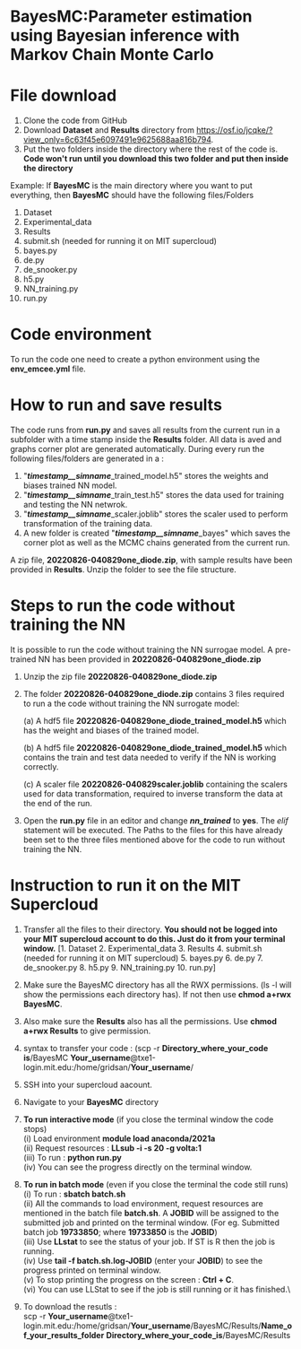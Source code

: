 # BayesMC:Parameter estimation using Bayesian inference with Markov Chain Monte Carlo


# File download 
1. Clone the code from GitHub
2. Download **Dataset** and **Results** directory from https://osf.io/jcqke/?view_only=6c63f45e6097491e9625688aa816b794.
3. Put the two folders inside the directory where the rest of the code is. **Code won't run until you download this two folder and put then inside the directory**

Example: 
If **BayesMC** is the main directory where you want to put everything, then **BayesMC** should have the following files/Folders
1. Dataset
2. Experimental_data
3. Results
4. submit.sh (needed for running it on MIT supercloud)
5. bayes.py
6. de.py
7. de_snooker.py
8. h5.py
9. NN_training.py
10. run.py

# Code environment
To run the code one need to create a python environment using the **env_emcee.yml** file.


# How to run and save results
The code runs from **run.py** and saves all results from the current run in a subfolder with a time stamp inside the **Results** folder. All data is aved and graphs corner plot are generated automatically.
During every run the following files/folders are generated in a :
1. "**_timestamp__simname_**_trained_model.h5" stores the weights and biases trained NN model.
2. "**_timestamp__simname_**_train_test.h5" stores the data used for training and testing the NN netwrok.
3. "**_timestamp__simname_**_scaler.joblib" stores the scaler used to perform transformation of the training data.
4. A new folder is created "**_timestamp__simname_**_bayes" which saves the corner plot as well as the MCMC chains generated from the current run.

A zip file, **20220826-040829one_diode.zip**, with sample results have been provided in **Results**. Unzip the folder to see the file structure.

# Steps to run the code without training the NN
It is possible to run the code without training the NN surrogae model. A pre-trained NN has been provided in **20220826-040829one_diode.zip**
1. Unzip the zip file **20220826-040829one_diode.zip**
2. The folder **20220826-040829one_diode.zip** contains 3 files required to run a the code without training the NN surrogate model:

    (a) A hdf5 file **20220826-040829one_diode_trained_model.h5** which has the weight and biases of the trained model.

    (b) A hdf5 file **20220826-040829one_diode_trained_model.h5** which contains the train and test data needed to verify if the NN is working correctly.

    (c) A scaler file **20220826-040829scaler.joblib** containing the scalers used for data transformation, required to inverse transform the data at the end of the run.
3. Open the **run.py** file in an editor and change **_nn_trained_** to **yes**. The _elif_ statement will be executed. The Paths to the files for this have already been set to the three files mentioned above for the code to run without training the NN.

# Instruction to run it on the MIT Supercloud
1. Transfer all the files to their directory. **You should not be logged into your MIT supercloud account to do this. Just do it from your terminal window.** 
    [1. Dataset
    2. Experimental_data
    3. Results
    4. submit.sh (needed for running it on MIT supercloud)
    5. bayes.py
    6. de.py
    7. de_snooker.py
    8. h5.py
    9. NN_training.py
    10. run.py]
2. Make sure the BayesMC directory has all the RWX permissions. (ls -l will show the permissions each directory has). If not then use **chmod a+rwx BayesMC**. 
3. Also make sure the **Results** also has all the permissions. Use **chmod a+rwx Results** to give permission.
4. syntax to transfer your code : (scp -r **Directory_where_your_code is**/BayesMC **Your_username**@txe1-login.mit.edu:/home/gridsan/**Your_username**/
5. SSH into your supercloud aacount.
6. Navigate to your **BayesMC** directory
7. **To run interactive mode** (if you close the terminal window the code stops)\
    (i) Load environment **module load anaconda/2021a**\
    (ii) Request resources : **LLsub -i -s 20 -g volta:1**\
    (iii) To run : **python run.py**\
    (iv) You can see the progress directly on the terminal window.

8. **To run in batch mode** (even if you close the terminal the code still runs)\
     (i) To run : **sbatch batch.sh**\
     (ii) All the commands to load environment, request resources are mentioned in the batch file **batch.sh**\. A **JOBID**   will be assigned to the submitted job and printed on the terminal window. (For eg. Submitted batch job **19733850**; where **19733850** is the **JOBID**)\
     (iii) Use **LLstat** to see the status of your job. If ST is R then the job is running.\
     (iv) Use **tail -f batch.sh.log-JOBID** (enter your **JOBID**) to see the progress printed on terminal window.\
     (v) To stop printing the progress on the screen : **Ctrl + C**.\
     (vi) You can use LLStat to see if the job is still running or it has finished.\
9. To download the resutls :\
scp -r **Your_username**@txe1-login.mit.edu:/home/gridsan/**Your_username**/BayesMC/Results/**Name_of_your_results_folder** **Directory_where_your_code_is**/BayesMC/Results

